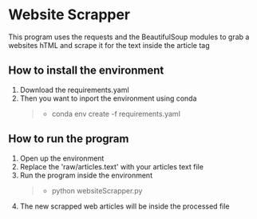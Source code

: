 # Website Scrapper
This program uses the requests and the BeautifulSoup modules to grab a websites hTML and scrape it for the text inside the article tag

## How to install the environment
1. Download the requirements.yaml
2. Then you want to inport the environment using conda
    > - conda env create -f requirements.yaml


## How to run the program
1. Open up the environment
2. Replace the 'raw/articles.text' with your articles text file
3. Run the program inside the environment
    > - python websiteScrapper.py
4. The new scrapped web articles will be inside the processed file
